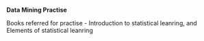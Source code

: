 **Data Mining Practise**

Books referred for practise - Introduction to statistical leanring, and Elements of statistical leanring


